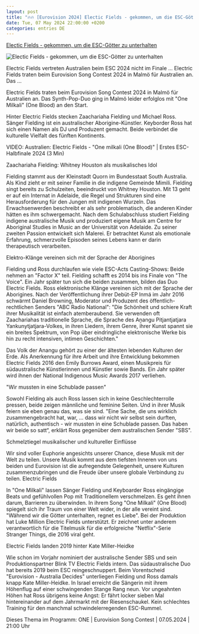 ```yaml
---
layout: post
title: "🔥🔥 [Eurovision 2024] Electic Fields - gekommen, um die ESC-Götter zu unterhalten"
date: Tue, 07 May 2024 22:00:00 +0200
categories: entries DE
---
```

[Electic Fields - gekommen, um die ESC-Götter zu unterhalten](https://www.eurovision.de/teilnehmer/Electric-Fields-vertreten-Australien-beim-ESC-2024-nicht-im-Finale,australien1498.html)

![Electic Fields - gekommen, um die ESC-Götter zu unterhalten](https://www.eurovision.de/news/australien1532_v-contentxl.jpg)

Electric Fields vertreten Australien beim ESC 2024 nicht im Finale ... Electric Fields traten beim Eurovision Song Contest 2024 in Malmö für Australien an. Das ...

Electric Fields traten beim Eurovision Song Contest 2024 in Malmö für Australien an. Das Synth-Pop-Duo ging in Malmö leider erfolglos mit "One Milkali" (One Blood) an den Start.

Hinter Electric Fields stecken Zaachariaha Fielding und Michael Ross. Sänger Fielding ist ein australischer Aborigine-Künstler. Keyborder Ross hat sich einen Namen als DJ und Produzent gemacht. Beide verbindet die kulturelle Vielfalt des fünften Kontinents.

VIDEO: Australien: Electric Fields - "One milkali (One Blood)" | Erstes ESC-Halbfinale 2024 (3 Min)

Zaachariaha Fielding: Whitney Houston als musikalisches Idol

Fielding stammt aus der Kleinstadt Quorn im Bundesstaat South Australia. Als Kind zieht er mit seiner Familie in die indigene Gemeinde Mimili. Fielding singt bereits zu Schulzeiten, beeindruckt von Whitney Houston. Mit 13 geht er auf ein Internat in Adelaide, die Regel und Strukturen sind eine Herausforderung für den Jungen mit indigenen Wurzeln. Das Erwachsenwerden beschreibt er als sehr problematisch, die anderen Kinder hätten es ihm schwergemacht. Nach dem Schulabschluss studiert Fielding indigene australische Musik und produziert eigene Musik am Centre for Aboriginal Studies in Music an der Universität von Adelaide. Zu seiner zweiten Passion entwickelt sich Malerei. Er betrachtet Kunst als emotionale Erfahrung, schmerzvolle Episoden seines Lebens kann er darin therapeutisch verarbeiten.

Elektro-Klänge vereinen sich mit der Sprache der Aborigines

Fielding und Ross durchlaufen wie viele ESC-Acts Casting-Shows: Beide nehmen an "Factor X" teil. Fielding schafft es 2014 bis ins Finale von "The Voice". Ein Jahr später tun sich die beiden zusammen, bilden das Duo Electric Fields. Ross elektronische Klänge vereinen sich mit der Sprache der Aborigines. Nach der Veröffentlichung ihrer Debüt-EP Inmá im Jahr 2016 schwärmt Daniel Browning, Moderator und Produzent des öffentlich-rechtlichen Senders "ABC Radio National": "Die Schönheit und schiere Kraft ihrer Musikalität ist einfach atemberaubend. Sie verwenden oft Zaachariahas traditionelle Sprache, die Sprache des Aṉangu Pitjantjatjara Yankunytjatjara-Volkes, in ihren Liedern, ihrem Genre, ihrer Kunst spannt sie ein breites Spektrum, von Pop über eindringliche elektronische Werke bis hin zu recht intensiven, intimen Geschichten."

Das Volk der Anangu gehört zu einer der ältesten lebenden Kulturen der Erde. Als Anerkennung für ihre Arbeit und ihre Entwicklung bekommen Electric Fields 2016 den Emily Burrows Award, einen Musikpreis für südaustralische Künstlerinnen und Künstler sowie Bands. Ein Jahr später wird ihnen der National Indigenous Music Awards 2017 verliehen.

"Wir mussten in eine Schublade passen"

Sowohl Fielding als auch Ross lassen sich in keine Geschlechterrolle pressen, beide zeigen männliche und feminine Seiten. Und in ihrer Musik feiern sie eben genau das, was sie sind. "Eine Sache, die uns wirklich zusammengebracht hat, war, … dass wir nicht wir selbst sein durften, natürlich, authentisch - wir mussten in eine Schublade passen. Das haben wir beide so satt“, erklärt Ross gegenüber dem australischen Sender "SBS".

Schmelztiegel musikalischer und kultureller Einflüsse

Wir sind voller Euphorie angesichts unserer Chance, diese Musik mit der Welt zu teilen. Unsere Musik kommt aus dem tiefsten Inneren von uns beiden und Eurovision ist die aufregendste Gelegenheit, unsere Kulturen zusammenzubringen und die Freude über unsere globale Verbindung zu teilen. Electric Fields

In "One Milkali" lassen Sänger Fielding und Keyboarder Ross eingängige Beats und gefühlvollen Pop mit Traditionellem verschmelzen. Es geht ihnen darum, Barrieren zu überwinden. In ihrem Song "One Milkali" (One Blood) spiegelt sich ihr Traum von einer Welt wider, in der alle vereint sind. "Während wir die Götter unterhalten, regnet es Liebe". Bei der Produktion hat Luke Million Electric Fields unterstützt. Er zeichnet unter anderem verantwortlich für die Titelmusik für die erfolgreiche "Netflix"-Serie Stranger Things, die 2016 viral geht.

Electric Fields landen 2019 hinter Kate Miller-Heidke

Wie schon im Vorjahr nominiert der australische Sender SBS und sein Produktionspartner Blink TV Electric Fields intern. Das südaustralische Duo hat bereits 2019 beim ESC reingeschnuppert. Beim Vorentscheid "Eurovision - Australia Decides" unterliegen Fielding und Ross damals knapp Kate Miller-Heidke. In Israel erreicht die Sängerin mit ihrem Höhenflug auf einer schwingenden Stange Rang neun. Vor ungeahnten Höhen hat Ross übrigens keine Angst: Er fährt locker sieben Mal hintereinander auf dem Jahrmarkt mit der Riesenschaukel. Kein schlechtes Training für den manchmal schwindelerregenden ESC-Rummel.

Dieses Thema im Programm: ONE | Eurovision Song Contest | 07.05.2024 | 21:00 Uhr

